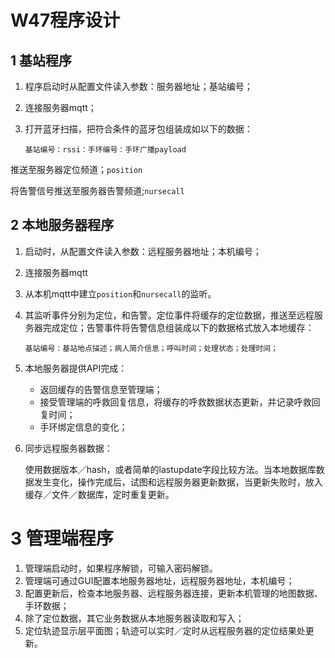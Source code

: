 # W47程序设计

## 1 基站程序

1. 程序启动时从配置文件读入参数：服务器地址；基站编号；
2. 连接服务器mqtt；
3. 打开蓝牙扫描，把符合条件的蓝牙包组装成如以下的数据：
	
	`基站编号：rssi：手环编号：手环广播payload`

推送至服务器定位频道；`position`

将告警信号推送至服务器告警频道;`nursecall`

## 2 本地服务器程序

1. 启动时，从配置文件读入参数：远程服务器地址；本机编号；
2. 连接服务器mqtt
3. 从本机mqtt中建立`position`和`nursecall`的监听。
4. 其监听事件分别为定位，和告警。定位事件将缓存的定位数据，推送至远程服务器完成定位；告警事件将告警信息组装成以下的数据格式放入本地缓存：

	`基站编号：基站地点描述；病人简介信息；呼叫时间；处理状态；处理时间；`

5. 本地服务器提供API完成：
	- 返回缓存的告警信息至管理端； 
	- 接受管理端的呼救回复信息，将缓存的呼救数据状态更新，并记录呼救回复时间；
	- 手环绑定信息的变化；

6. 同步远程服务器数据：
	
	使用数据版本／hash，或者简单的lastupdate字段比较方法。当本地数据库数据发生变化，操作完成后，试图和远程服务器更新数据，当更新失败时，放入缓存／文件／数据库，定时重复更新。

# 3 管理端程序

1. 管理端启动时，如果程序解锁，可输入密码解锁。
2. 管理端可通过GUI配置本地服务器地址，远程服务器地址，本机编号； 
3. 配置更新后，检查本地服务器、远程服务器连接，更新本机管理的地图数据、手环数据；
4. 除了定位数据，其它业务数据从本地服务器读取和写入；
5. 定位轨迹显示层平面图；轨迹可以实时／定时从远程服务器的定位结果处更新。